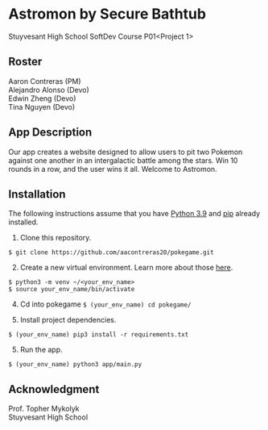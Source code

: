# Astromon by Secure Bathtub
Stuyvesant High School SoftDev Course P01&lt;Project 1>

## Roster
Aaron Contreras (PM)<br>
Alejandro Alonso (Devo)<br>
Edwin Zheng (Devo)<br>
Tina Nguyen (Devo)

## App Description
Our app creates a website designed to allow users to pit two Pokemon against one another in an intergalactic battle among the stars. Win 10 rounds in a row, and the user wins it all. Welcome to Astromon.

## Installation
The following instructions assume that you have [Python 3.9](https://www.python.org/downloads/ "Download Python") and [pip](https://pip.pypa.io/en/stable/installation. "Install pip") already installed.

1. Clone this repository.

`$ git clone https://github.com/aacontreras20/pokegame.git`

2. Create a new virtual environment. Learn more about those [here](https://docs.python.org/3/tutorial/venv.html "Virtual Environments in Python").

`$ python3 -m venv ~/<your_env_name>`<br>
`$ source your_env_name/bin/activate`

4. Cd into pokegame
`$ (your_env_name) cd pokegame/`<br>

4. Install project dependencies.

`$ (your_env_name) pip3 install -r requirements.txt`

5. Run the app.

`$ (your_env_name) python3 app/main.py`


## Acknowledgment
Prof. Topher Mykolyk <br>
Stuyvesant High School
